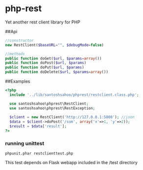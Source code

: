 php-rest
========

Yet another rest client library for PHP

##Api
```php
//constructor
new RestClient($baseURL="", $debugMode=false)

//methods
public function doGet($url, $params=array())
public function doPost($url, $params)
public function doPut($url, $params)
public function doDelete($url, $params=array())
```

##Examples

```php
<?php
  include '../lib/santoshsahoo/phprest/restclient.class.php';

  use santoshsahoo\phprest\RestClient;
  use santoshsahoo\phprest\RestException;
     
  $client = new RestClient('http://127.0.0.1:5000'); //json
  $data = $client->doPost('/sum', array('x'=>1, 'y'=>2));
  $result = $data['result'];
?>
```

### running unittest
`phpunit.phar restclienttest.php`

This test depends on Flask webapp included in the /test directory